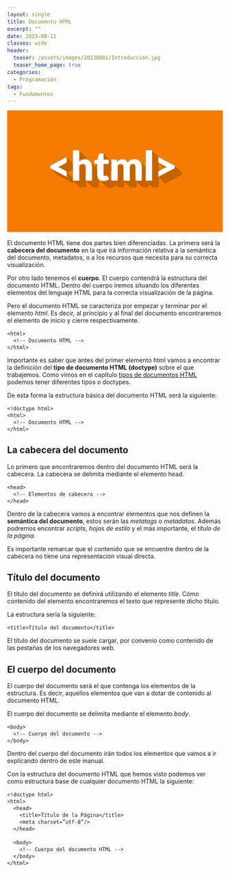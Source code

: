 ```yaml
---
layout: single
title: Documento HTML
excerpt: ""
date: 2023-08-11
classes: wide
header:
  teaser: /assets/images/20230801/Introduccion.jpg
  teaser_home_page: true
categories:
  - Programación
tags:
  - Fundamentos
---
```


![](/assets/images/20230801/Introduccion.jpg)

El documento HTML tiene dos partes bien diferenciadas. La primera será la **cabecera del documento** en la que irá información relativa a la semántica del documento, metadatos, o a los recursos que necesita para su correcta visualización.

Por otro lado tenemos el **cuerpo**. El cuerpo contendrá la estructura del documento HTML. Dentro del cuerpo iremos situando los diferentes elementos del lenguaje HTML para la correcta visualización de la página.

Pero el documento HTML se caracteriza por empezar y terminar por el elemento *html*. Es decir, al principio y al final del documento encontraremos el elemento de inicio y cierre respectivamente.

~~~
<html>
  <!-- Documento HTML -->
</html>
~~~

Importante es saber que antes del primer elemento html vamos a encontrar la definición del **tipo de documento HTML (doctype)** sobre el que trabajemos. Como vimos en el capítulo [tipos de documentos HTML](./2023-08-02-Tipos.md) podemos tener diferentes tipos o doctypes.

De esta forma la estructura básica del documento HTML será la siguiente:

~~~
<!doctype html>
<html>
  <!-- Documento HTML -->
</html>
~~~

## La cabecera del documento

Lo primero que encontraremos dentro del documento HTML será la cabecera. La cabecera se delimita mediante el elemento head.

~~~
<head>
  <!-- Elementos de cabecera -->
</head>
~~~

Dentro de la cabecera vamos a encontrar elementos que nos definen la **semántica del documento**, estos serán las *metatags* o *metadatos*. Además podremos encontrar *scripts*, *hojas de estilo* y el más importante, el *título de la página*.

Es importante remarcar que el contenido que se encuentre dentro de la cabecera no tiene una representación visual directa.

## Título del documento

El título del documento se definirá utilizando el elemento *title*. Cómo contenido del elemento encontraremos el texto que represente dicho título.

La estructura sería la siguiente:

~~~
<title>Título del documento</title>
~~~

El título del documento se suele cargar, por convenio como contenido de las pestañas de los navegadores web.

## El cuerpo del documento

El cuerpo del documento será el que contenga los elementos de la estructura. Es decir, aquellos elementos que van a dotar de contenido al documento HTML.

El cuerpo del documento se delimita mediante el elemento *body*.

~~~
<body>
  <!-- Cuerpo del documento -->
</body>
~~~

Dentro del cuerpo del documento irán todos los elementos que vamos a ir explicando dentro de este manual.

Con la estructura del documento HTML que hemos visto podemos ver como estructura base de cualquier documento HTML la siguiente:

~~~
<!doctype html>
<html>
  <head>
    <title>Título de la Página</title>
    <meta charset=”utf-8”/>
  </head>

  <body>
    <!-- Cuerpo del documento HTML -->
  </body>
</html>
~~~